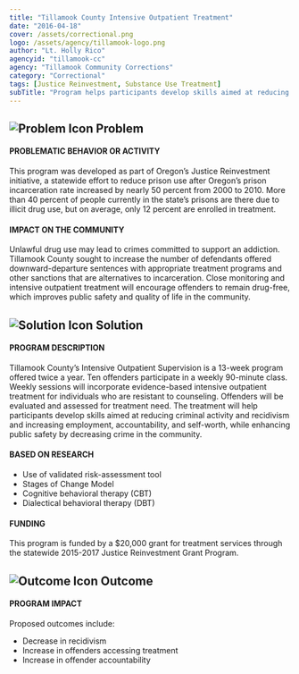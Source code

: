 ```yaml
---
title: "Tillamook County Intensive Outpatient Treatment"
date: "2016-04-18"
cover: /assets/correctional.png
logo: /assets/agency/tillamook-logo.png
author: "Lt. Holly Rico"
agencyid: "tillamook-cc"
agency: "Tillamook Community Corrections"
category: "Correctional"
tags: [Justice Reinvestment, Substance Use Treatment]
subTitle: "Program helps participants develop skills aimed at reducing criminal activity and recidivism and increasing employment, accountability, and self-worth, while enhancing public safety by decreasing crime in the community."
---
```


## ![Problem Icon](https://github.com/google/material-design-icons/raw/master/alert/1x_web/ic_error_outline_black_48dp.png "Problem") Problem

#### PROBLEMATIC BEHAVIOR OR ACTIVITY

This program was developed as part of Oregon’s Justice Reinvestment initiative, a statewide effort to reduce prison use after Oregon’s prison incarceration rate increased by nearly 50 percent from 2000 to 2010. More than 40 percent of people currently in the state’s prisons are there due to illicit drug use, but on average, only 12 percent are enrolled in treatment.

#### IMPACT ON THE COMMUNITY

Unlawful drug use may lead to crimes committed to support an addiction. Tillamook County sought to increase the number of defendants offered downward-departure sentences with appropriate treatment programs and other sanctions that are alternatives to incarceration. Close monitoring and intensive outpatient treatment will encourage offenders to remain drug-free, which improves public safety and quality of life in the community.

## ![Solution Icon](https://github.com/google/material-design-icons/raw/master/action/1x_web/ic_lightbulb_outline_black_48dp.png "Solution") Solution

#### PROGRAM DESCRIPTION

Tillamook County’s Intensive Outpatient Supervision is a 13-week program offered twice a year. Ten offenders participate in a weekly 90-minute class. Weekly sessions will incorporate evidence-based intensive outpatient treatment for individuals who are resistant to counseling. Offenders will be evaluated and assessed for treatment need. The treatment will help participants develop skills aimed at reducing criminal activity and recidivism and increasing employment, accountability, and self-worth, while enhancing public safety by decreasing crime in the community.

#### BASED ON RESEARCH

* Use of validated risk-assessment tool
* Stages of Change Model
* Cognitive behavioral therapy (CBT)
* Dialectical behavioral therapy (DBT)

#### FUNDING

This program is funded by a $20,000 grant for treatment services through the statewide 2015-2017 Justice Reinvestment Grant Program.

## ![Outcome Icon](https://github.com/google/material-design-icons/raw/master/action/1x_web/ic_view_list_black_48dp.png "Outcome") Outcome

#### PROGRAM IMPACT

Proposed outcomes include:

* Decrease in recidivism
* Increase in offenders accessing treatment
* Increase in offender accountability
